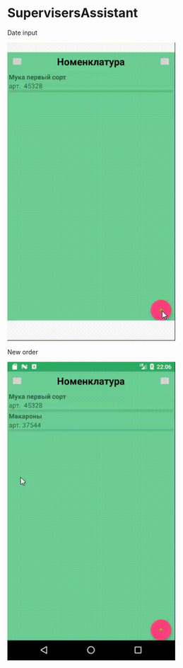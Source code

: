 # SupervisersAssistant

Date input

<img src="screenshots/intro1.gif" width="380" />

New order

<img src="screenshots/intro2.gif" width="380" />